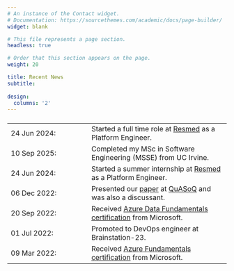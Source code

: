 ```yaml
---
# An instance of the Contact widget.
# Documentation: https://sourcethemes.com/academic/docs/page-builder/
widget: blank

# This file represents a page section.
headless: true

# Order that this section appears on the page.
weight: 20

title: Recent News
subtitle: 
  
design:
  columns: '2'
---
```


<style>
  table {
    overflow: hidden;
  }
  td, th {
    border: none!important;
  }
  /* table > thead > tr > th,
  table > tbody > tr > th,
  table > tfoot > tr > th,
  table > thead > tr > td,
  table > tbody > tr > td,
  table > tfoot > tr > td {
    padding: 4px;
    line-height: 1.4;
    vertical-align: top;
    border-top: 1px solid #ddd;
  } */
  /* table table {
    background-color: #fff;
  } */



  /* table > tbody > tr:nth-child(odd) > td,
  table > tbody > tr:nth-child(odd) > th {
    background-color: Default;
  } */
</style>

<table>
<thead>
  <tr>
    <th><img width=300/></th>
    <th></th>
  </tr>
</thead>

<!-- 
  <td><i class="fas fa-copy pr-1 fa-fw"></i> 06 Dec 2022:</td>
  <td><i class="fas fa-chalkboard-teacher  pr-1 fa-fw"></i> May 2022:</td>
  <td><i class="fas fa-briefcase  pr-1 fa-fw"></i> May 2022:</td>
  <td><i class="fas fa-award  pr-1 fa-fw"></i> May 2022:</td>
  <td><i class="fas fa-users  pr-1 fa-fw"></i> Apr 2022:</td>
  <td><i class="fas fa-graduation-cap  pr-1 fa-fw"></i> Apr 2022:</td>
  <td><i class="fas fa-laptop-code  pr-1 fa-fw"></i> Jun 2021:</td>
  <td><i class="fas fa-calendar-alt  pr-1 fa-fw"></i> May 2021:</td>
-->

<tbody>
  <tr>
    <td><i class="fas fa-users pr-1 fa-fw"></i> 24 Jun 2024:</td>
    <td>Started a full time role at <a href="https://www.resmed.com/en-us/">Resmed</a> as a Platform Engineer.</td>
  </tr>
  <tr>
    <td><i class="fas fa-graduation-cap pr-1 fa-fw"></i>10 Sep 2025:</td>
    <td>Completed my MSc in Software Engineering (MSSE) from UC Irvine.</td>
  </tr>
  <tr>
    <td><i class="fas fa-users pr-1 fa-fw"></i> 24 Jun 2024:</td>
    <td>Started a summer internship at <a href="https://www.resmed.com/en-us/">Resmed</a> as a Platform Engineer.</td>
  </tr>
  <tr>
    <td><i class="fas fa-users pr-1 fa-fw"></i> 06 Dec 2022:</td>
    <td>Presented our <a href="/publication/03-code-style/">paper</a> at <a href="http://quasoq2022.swc-rwth.de/">QuASoQ</a> and was also a discussant.</td>
  </tr>
  <!-- <tr>
    <td><i class="fas fa-book pr-1 fa-fw"></i> 12 Nov 2022:</td>
    <td>Our paper titled <a href="/publication/03-code-style/">Exploring the Impact of Code Style in Identifying Good Programmers</a> has been accepted at <a href="http://quasoq2022.swc-rwth.de/">QuASoQ</a>!</td>
  </tr> -->
  <!-- <tr>
    <td><i class="fas fa-chalkboard-teacher pr-1 fa-fw"></i> 30 Oct 2022:</td>
    <td>Conducted a <a href="/event/2022-software-maintenance/">session on software maintenance</a> at IIT, University of Dhaka.</td>
  </tr> -->
  <tr>
    <td><i class="fas fa-trophy pr-1 fa-fw"></i> 20 Sep 2022:</td>
    <td>Received <a href="/achievement/certifications/azure-data-fundamentals/">Azure Data Fundamentals certification</a> from Microsoft.</td>
  </tr>
  <tr>
    <td><i class="fas fa-briefcase pr-1 fa-fw"></i> 01 Jul 2022:</td>
    <td>Promoted to DevOps engineer at Brainstation-23.</td>
  </tr>
  <tr>
    <td><i class="fas fa-trophy pr-1 fa-fw"></i> 09 Mar 2022:</td>
    <td>Received <a href="/achievement/certifications/azure-fundamentals/">Azure Fundamentals certification</a> from Microsoft.</td>
  </tr>
  <!-- <tr>
    <td><i class="fas fa-book pr-1 fa-fw"></i> 21 Apr 2021:</td>
    <td>Our paper titled <a href="/publication/06-comprego/">Analyzing Program Comprehensibility of Go Projects</a> has been accepted at <a href="https://ksiresearch.org/seke/seke21.html">SEKE</a>!</td>
  </tr> -->
  <!-- <tr>
    <td><i class="fas fa-briefcase pr-1 fa-fw"></i> 01 Mar 2021:</td>
    <td>Joined Brainstation-23 as an Associate Software Engineer.</td>
  </tr> -->
  <!-- <tr>
    <td><i class="fas fa-graduation-cap pr-1 fa-fw"></i> 30 Jan 2021:</td>
    <td>Completed my MSc in Software Engineering (MSSE) from IIT, University of Dhaka.</td>
  </tr> -->
  <!-- <tr>
    <td><i class="fas fa-book pr-1 fa-fw"></i> 05 Dec 2020:</td>
    <td>Our paper titled <a href="/publication/04-how-well-does-undergraduate-education/">How Well Does Undergraduate Education Prepare Software Engineers? Perspectives of Practitioners in Bangladesh</a> has been accepted at CSEE&T!</td>
  </tr> -->
  <!-- <tr>
    <td><i class="fas fa-book pr-1 fa-fw"></i> 05 Mar 2019:</td>
    <td>Our paper titled <a href="/publication/02-godexpo/">GodExpo: an automated god structure detection tool for Golang</a> has been accepted at <a href="https://iwor.github.io/iwor2019/">IWoR</a>!</td>
  </tr> -->
  <!-- <tr>
    <td><i class="fas fa-graduation-cap pr-1 fa-fw"></i> 30 Dec 2018:</td>
    <td>Completed my BSc in Software Engineering (BSSE) from IIT, University of Dhaka.</td>
  </tr> -->

</tbody>

</table>